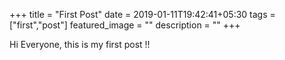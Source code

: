 +++
title =  "First Post"
date = 2019-01-11T19:42:41+05:30
tags = ["first","post"]
featured_image = ""
description = ""
+++

Hi Everyone, this is my first post !!